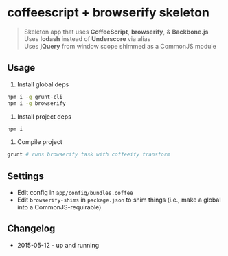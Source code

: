 # coffeescript + browserify skeleton

> Skeleton app that uses __CoffeeScript__, __browserify__, & __Backbone.js__<br>
> Uses __lodash__ instead of __Underscore__ via alias<br>
> Uses __jQuery__ from window scope shimmed as a CommonJS module

## Usage

1. Install global deps

 ```bash
npm i -g grunt-cli
npm i -g browserify
```

1. Install project deps

 ```bash
npm i
```

1. Compile project

 ```bash
grunt # runs browserify task with coffeeify transform
```

## Settings

- Edit config in `app/config/bundles.coffee`
- Edit `browserify-shims` in `package.json` to shim things (i.e., make a
  global into a CommonJS-requirable)

## Changelog

- 2015-05-12 - up and running

